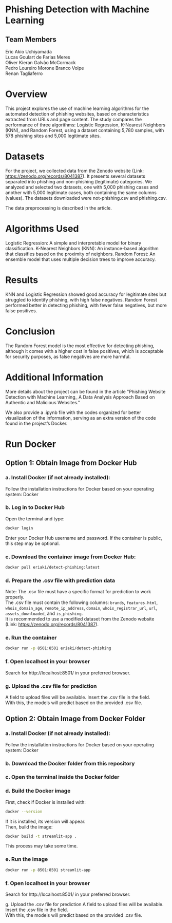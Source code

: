 # Phishing Detection with Machine Learning

## Team Members
Eric Akio Uchiyamada <br/>
Lucas Goulart de Farias Meres <br/>
Oliver Kieran Galvão McCormack <br/>
Pedro Loureiro Morone Branco Volpe <br/>
Renan Tagliaferro <br/>

# Overview
This project explores the use of machine learning algorithms for the automated detection of phishing websites, based on characteristics extracted from URLs and page content. The study compares the performance of three algorithms: Logistic Regression, K-Nearest Neighbors (KNN), and Random Forest, using a dataset containing 5,780 samples, with 578 phishing sites and 5,000 legitimate sites.

# Datasets
For the project, we collected data from the Zenodo website (Link: https://zenodo.org/records/8041387). It presents several datasets separated into phishing and non-phishing (legitimate) categories.
We analyzed and selected two datasets, one with 5,000 phishing cases and another with 5,000 legitimate cases, both containing the same columns (values).
The datasets downloaded were not-phishing.csv and phishing.csv.

The data preprocessing is described in the article.

# Algorithms Used
Logistic Regression: A simple and interpretable model for binary classification.
K-Nearest Neighbors (KNN): An instance-based algorithm that classifies based on the proximity of neighbors.
Random Forest: An ensemble model that uses multiple decision trees to improve accuracy.

# Results
KNN and Logistic Regression showed good accuracy for legitimate sites but struggled to identify phishing, with high false negatives.
Random Forest performed better in detecting phishing, with fewer false negatives, but more false positives.

# Conclusion
The Random Forest model is the most effective for detecting phishing, although it comes with a higher cost in false positives, which is acceptable for security purposes, as false negatives are more harmful.

# Additional Information
More details about the project can be found in the article "Phishing Website Detection with Machine Learning_ A Data Analysis Approach Based on Authentic and Malicious Websites."

We also provide a .ipynb file with the codes organized for better visualization of the information, serving as an extra version of the code found in the project’s Docker.

# Run Docker
## Option 1: Obtain Image from Docker Hub
### a. Install Docker (if not already installed):
Follow the installation instructions for Docker based on your operating system: Docker

### b. Log in to Docker Hub
Open the terminal and type:

```bash
docker login
```
Enter your Docker Hub username and password. If the container is public, this step may be optional.

### c. Download the container image from Docker Hub:
```bash
docker pull eriaki/detect-phishing:latest
```
### d. Prepare the .csv file with prediction data
Note: The .csv file must have a specific format for prediction to work properly. <br/>
The .csv file must contain the following columns: `brands`, `features.html`, `whois_domain_age`, `remote_ip_address`, `domain`, `whois_registrar_url`, `url`, `assets_downloaded`, and `is_phishing`. <br/>
It is recommended to use a modified dataset from the Zenodo website (Link: https://zenodo.org/records/8041387).

### e. Run the container
```bash
docker run -p 8501:8501 eriaki/detect-phishing
```  
### f. Open localhost in your browser
Search for http://localhost:8501/ in your preferred browser.

### g. Upload the .csv file for prediction
A field to upload files will be available. Insert the .csv file in the field. <br/>
With this, the models will predict based on the provided .csv file.

## Option 2: Obtain Image from Docker Folder
### a. Install Docker (if not already installed):
Follow the installation instructions for Docker based on your operating system: Docker

### b. Download the Docker folder from this repository
### c. Open the terminal inside the Docker folder
### d. Build the Docker image
First, check if Docker is installed with:

```bash
docker --version
```  
If it is installed, its version will appear. <br/>
Then, build the image:

```bash
docker build -t streamlit-app .
``` 
This process may take some time.

### e. Run the image
```bash
docker run -p 8501:8501 streamlit-app
```  
### f. Open localhost in your browser
Search for http://localhost:8501/ in your preferred browser.

g. Upload the .csv file for prediction
A field to upload files will be available. Insert the .csv file in the field. <br/>
With this, the models will predict based on the provided .csv file.
